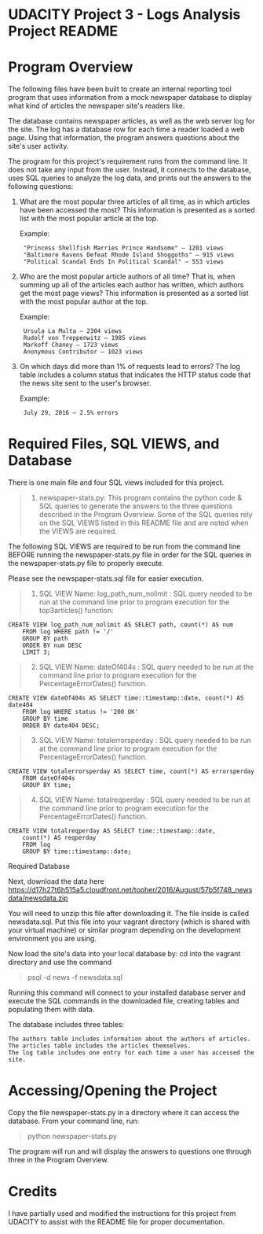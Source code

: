 #
# UDACITY Project 3 - Logs Analysis Project README

# Program Overview

The following files have been built to create an internal reporting tool program
that uses information from a mock newspaper database to display what kind of articles the newspaper site's readers like.

The database contains newspaper articles, as well as the web server log for the
site. The log has a database row for each time a reader loaded a web page.
Using that information, the program answers questions about the site's user
activity.

The program for this project's requirement runs from the command line. It does
not take any input from the user. Instead, it connects to the database, uses SQL queries to analyze the log data, and prints out the answers to the following questions:

1. What are the most popular three articles of all time, as in which articles have
been accessed the most? This information is presented as a sorted list with the
most popular article at the top.

    Example:

        "Princess Shellfish Marries Prince Handsome" — 1201 views
        "Baltimore Ravens Defeat Rhode Island Shoggoths" — 915 views
        "Political Scandal Ends In Political Scandal" — 553 views

2. Who are the most popular article authors of all time? That is, when summing
up all of the articles each author has written, which authors get the most page views? This information is presented as a sorted list with the most popular
author at the top.

    Example:

        Ursula La Multa — 2304 views
        Rudolf von Treppenwitz — 1985 views
        Markoff Chaney — 1723 views
        Anonymous Contributor — 1023 views

3. On which days did more than 1% of requests lead to errors? The log table
includes a column status that indicates the HTTP status code that the news site
sent to the user's browser.

    Example:

        July 29, 2016 — 2.5% errors


# Required Files, SQL VIEWS, and Database

There is one main file and four SQL views included for this project.

> 1.	newspaper-stats.py: This program contains the python code & SQL queries
to generate the answers to the three questions described in the
Program Overview. Some of the SQL queries rely on the SQL VIEWS listed in this
README file and are noted when the VIEWS are required.

The following SQL VIEWS are required to be run from the command line BEFORE
running the newspaper-stats.py file in order for the SQL queries in the newspaper-stats.py file to properly execute.

Please see the newspaper-stats.sql file for easier execution.

> 1.	SQL VIEW Name: log_path_num_nolimit : SQL query needed to be run at the
command line prior to program execution for the top3articles() function:

    CREATE VIEW log_path_num_nolimit AS SELECT path, count(*) AS num
        FROM log WHERE path != '/'
        GROUP BY path
        ORDER BY num DESC
        LIMIT 3;


> 2.	SQL VIEW Name: dateOf404s : SQL query needed to be run at the
command line prior to program execution for the PercentageErrorDates() function.

    CREATE VIEW dateOf404s AS SELECT time::timestamp::date, count(*) AS date404
        FROM log WHERE status != '200 OK'
        GROUP BY time
        ORDER BY date404 DESC;


> 3.	SQL VIEW Name: totalerrorsperday : SQL query needed to be run at the
command line prior to program execution for the PercentageErrorDates() function.

    CREATE VIEW totalerrorsperday AS SELECT time, count(*) AS errorsperday
        FROM dateOf404s
        GROUP BY time;


> 4.  SQL VIEW Name: totalreqperday : SQL query needed to be run at the
command line prior to program execution for the PercentageErrorDates() function.

    CREATE VIEW totalreqperday AS SELECT time::timestamp::date,
        count(*) AS reqperday
        FROM log
        GROUP BY time::timestamp::date;

Required Database

Next, download the data here https://d17h27t6h515a5.cloudfront.net/topher/2016/August/57b5f748_newsdata/newsdata.zip

You will need to unzip this file after downloading it. The file inside is called newsdata.sql. Put this file into your vagrant directory (which is shared with
your virtual machine) or similar program depending on the development
environment you are using.

Now load the site's data into your local database by: cd into the vagrant directory and use the command

> psql -d news -f newsdata.sql

Running this command will connect to your installed database server and execute the SQL commands in the downloaded file, creating tables and populating them with data.

The database includes three tables:

    The authors table includes information about the authors of articles.
    The articles table includes the articles themselves.
    The log table includes one entry for each time a user has accessed the site.


# Accessing/Opening the Project

Copy the file newspaper-stats.py in a directory where it can access the
database.  From your command line, run:

> python newspaper-stats.py

The program will run and will display the answers to questions one through three in the Program Overview.

# Credits

I have partially used and modified the instructions for this project from
UDACITY to assist with the README file for proper documentation.
